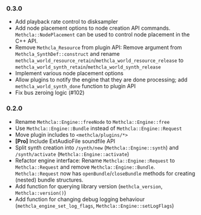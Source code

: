 ### 0.3.0

* Add playback rate control to disksampler
* Add node placement options to node creation API commands. `Methcla::NodePlacement` can be used to control node placement in the C++ API.
* Remove `Methcla_Resource` from plugin API: Remove argument from `Methcla_SynthDef::construct` and rename `methcla_world_resource_retain`/`methcla_world_resource_release` to `methcla_world_synth_retain`/`methcla_world_synth_release`
* Implement various node placement options
* Allow plugins to notify the engine that they are done processing; add `methcla_world_synth_done` function to plugin API
* Fix bus zeroing logic (#102)

### 0.2.0

* Rename `Methcla::Engine::freeNode` to `Methcla::Engine::free`
* Use `Methcla::Engine::Bundle` instead of `Methcla::Engine::Request`
* Move plugin includes to `<methcla/plugins/*>`
* **[Pro]** Include ExtAudioFile soundfile API
* Split synth creation into `/synth/new` (`Methcla::Engine::synth`) and `/synth/activate` (`Methcla::Engine::activate`)
* Refactor engine interface: Rename `Methcla::Engine::Request` to `Methcla::Request` and remove `Methcla::Engine::Bundle`. `Methcla::Request` now has `openBundle`/`closeBundle` methods for creating (nested) bundle structures.
* Add function for querying library version (`methcla_version`, `Methcla::version()`)
* Add function for changing debug logging behaviour (`methcla_engine_set_log_flags`, `Methcla::Engine::setLogFlags`)
